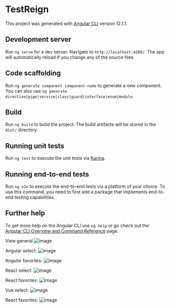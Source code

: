 # TestReign

This project was generated with [Angular CLI](https://github.com/angular/angular-cli) version 12.1.1.

## Development server

Run `ng serve` for a dev server. Navigate to `http://localhost:4200/`. The app will automatically reload if you change any of the source files.

## Code scaffolding

Run `ng generate component component-name` to generate a new component. You can also use `ng generate directive|pipe|service|class|guard|interface|enum|module`.

## Build

Run `ng build` to build the project. The build artifacts will be stored in the `dist/` directory.

## Running unit tests

Run `ng test` to execute the unit tests via [Karma](https://karma-runner.github.io).

## Running end-to-end tests

Run `ng e2e` to execute the end-to-end tests via a platform of your choice. To use this command, you need to first add a package that implements end-to-end testing capabilities.

## Further help

To get more help on the Angular CLI use `ng help` or go check out the [Angular CLI Overview and Command Reference](https://angular.io/cli) page.

View general
![image](https://user-images.githubusercontent.com/84646014/172453240-4f377694-6bee-4429-913d-4f6839026e3e.png)

Angular select:
![image](https://user-images.githubusercontent.com/84646014/172453481-84ccc04d-ce11-445c-9894-f5e8681f6ef7.png)

Angular favorites:
![image](https://user-images.githubusercontent.com/84646014/172453582-da90ffc7-5151-4482-afc4-bffc5cd2b602.png)

React select:
![image](https://user-images.githubusercontent.com/84646014/172453769-995bf62c-1e59-45da-be15-6c8275a14329.png)

React favorites:
![image](https://user-images.githubusercontent.com/84646014/172453861-a4333d68-c45e-45b8-bd93-251306dd31ab.png)

Vue select:
![image](https://user-images.githubusercontent.com/84646014/172454020-3e4ae45d-02a2-4cf0-ba05-eb020cb0cd44.png)


React favorites:
![image](https://user-images.githubusercontent.com/84646014/172454131-dffee681-f2ec-4c16-ad62-daac0eded795.png)


